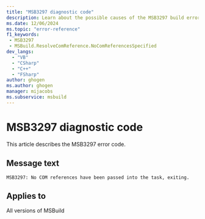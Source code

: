 ```yaml
---
title: "MSB3297 diagnostic code"
description: Learn about the possible causes of the MSB3297 build error, and get troubleshooting tips.
ms.date: 12/06/2024
ms.topic: "error-reference"
f1_keywords:
 - MSB3297
 - MSBuild.ResolveComReference.NoComReferencesSpecified
dev_langs:
  - "VB"
  - "CSharp"
  - "C++"
  - "FSharp"
author: ghogen
ms.author: ghogen
manager: mijacobs
ms.subservice: msbuild
---
```


# MSB3297 diagnostic code

<!-- :::ErrorDefinitionDescription::: -->
<!-- :::editable-content name="introDescription"::: -->
This article describes the MSB3297 error code.
<!-- :::editable-content-end::: -->

## Message text

`MSB3297: No COM references have been passed into the task, exiting.`

<!-- :::editable-content name="postOutputDescription"::: -->
<!--
{StrBegin="MSB3297: "}
-->
<!-- :::editable-content-end::: -->
<!-- :::ErrorDefinitionDescription-end::: -->

## Applies to

All versions of MSBuild
